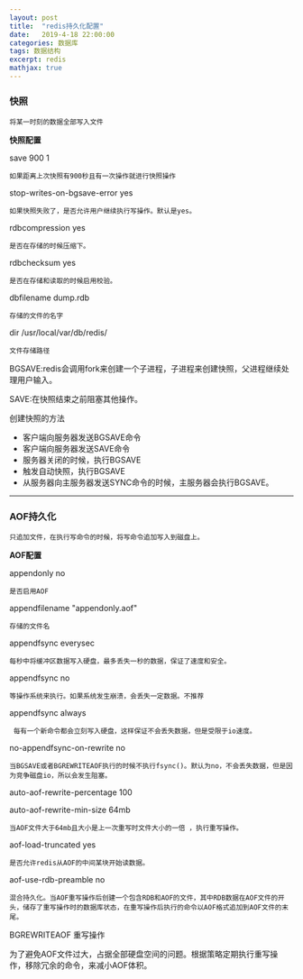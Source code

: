 ```yaml
---
layout: post
title:  "redis持久化配置"
date:   2019-4-18 22:00:00
categories: 数据库
tags: 数据结构
excerpt: redis
mathjax: true
---
```


### 快照
    将某一时刻的数据全部写入文件

**快照配置**

save 900 1 

    如果距离上次快照有900秒且有一次操作就进行快照操作

stop-writes-on-bgsave-error yes

    如果快照失败了，是否允许用户继续执行写操作。默认是yes。

rdbcompression yes

    是否在存储的时候压缩下。

rdbchecksum yes

    是否在存储和读取的时候启用校验。

dbfilename dump.rdb

    存储的文件的名字

dir /usr/local/var/db/redis/

    文件存储路径


BGSAVE:redis会调用fork来创建一个子进程，子进程来创建快照，父进程继续处理用户输入。

SAVE:在快照结束之前阻塞其他操作。

创建快照的方法

- 客户端向服务器发送BGSAVE命令
- 客户端向服务器发送SAVE命令
- 服务器关闭的时候，执行BGSAVE
- 触发自动快照，执行BGSAVE
- 从服务器向主服务器发送SYNC命令的时候，主服务器会执行BGSAVE。

----

### AOF持久化

    只追加文件，在执行写命令的时候，将写命令追加写入到磁盘上。

**AOF配置**

appendonly no

    是否启用AOF

appendfilename "appendonly.aof"

    存储的文件名

appendfsync everysec

    每秒中将缓冲区数据写入硬盘，最多丢失一秒的数据，保证了速度和安全。

appendfsync no

    等操作系统来执行。如果系统发生崩溃，会丢失一定数据。不推荐

appendfsync always

     每有一个新命令都会立刻写入硬盘，这样保证不会丢失数据，但是受限于io速度。

no-appendfsync-on-rewrite no

    当BGSAVE或者BGREWRITEAOF执行的时候不执行fsync()。默认为no，不会丢失数据，但是因为竞争磁盘io，所以会发生阻塞。

auto-aof-rewrite-percentage 100

auto-aof-rewrite-min-size 64mb

    当AOF文件大于64mb且大小是上一次重写时文件大小的一倍 ，执行重写操作。

aof-load-truncated yes

    是否允许redis从AOF的中间某块开始读数据。

aof-use-rdb-preamble no

    混合持久化。当AOF重写操作后创建一个包含RDB和AOF的文件，其中RDB数据在AOF文件的开头，储存了重写操作时的数据库状态，在重写操作后执行的命令以AOF格式追加到AOF文件的末尾。

BGREWRITEAOF 重写操作

为了避免AOF文件过大，占据全部硬盘空间的问题。根据策略定期执行重写操作，移除冗余的命令，来减小AOF体积。